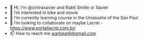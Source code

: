 - 👋 Hi, I’m @cintraxavier and Rabti Smille or Xavier
- 👀 I’m interested in bike and movie
- 🌱 I’m currently learning course in the Uniasselvi of the San Paul
- 💞️ I’m looking to collaborate on maybe Lacrei - https://www.portallacrei.com.br/
- 📫 How to reach me warbear6@gmail.com

<!---
cintraxavier/cintraxavier is a ✨ special ✨ repository because its `README.md` (this file) appears on your GitHub profile.
You can click the Preview link to take a look at your changes.
--->
